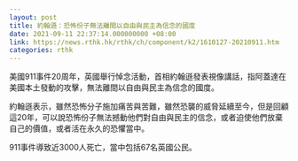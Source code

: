 ```yaml
---
layout: post
title: 約翰遜：恐怖份子無法離間以自由與民主為信念的國度
date: 2021-09-11 22:37:14.000000000 +08:00
link: https://news.rthk.hk/rthk/ch/component/k2/1610127-20210911.htm
categories: rthk
---
```


美國911事件20周年，英國舉行悼念活動，首相約翰遜發表視像講話，指阿蓋達在美國本土發動的攻擊，無法離間以自由與民主為信念的國度。

約翰遜表示，雖然恐怖分子施加痛苦與苦難，雖然恐襲的威脅延續至今，但是回顧這20年，可以說恐怖份子無法撼動他們對自由與民主的信念，或者迫使他們放棄自己的價值，或者活在永久的恐懼當中。

911事件導致近3000人死亡，當中包括67名英國公民。
